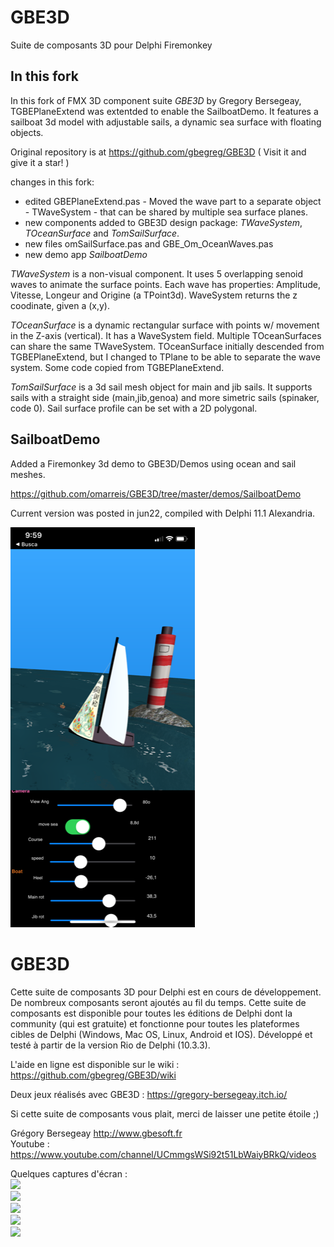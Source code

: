 
# GBE3D
Suite de composants 3D pour Delphi Firemonkey

## In this fork

In this fork of FMX 3D component suite *GBE3D* by Gregory Bersegeay, TGBEPlaneExtend was extentded to enable the SailboatDemo.
It features a sailboat 3d model with adjustable sails, a dynamic sea surface with floating objects.

Original repository is at https://github.com/gbegreg/GBE3D  ( Visit it and give it a star! )

changes in this fork:
* edited GBEPlaneExtend.pas - Moved the wave part to a separate object - TWaveSystem - that can be shared by multiple sea surface planes.
* new components added to GBE3D design package: *TWaveSystem*, *TOceanSurface* and *TomSailSurface*.  
* new files omSailSurface.pas and GBE_Om_OceanWaves.pas 
* new demo app *SailboatDemo* 

*TWaveSystem* is a non-visual component. It uses 5 overlapping senoid waves to
animate the surface points. Each wave has properties: Amplitude, Vitesse, Longeur and Origine (a TPoint3d). 
WaveSystem returns the z coodinate, given a (x,y).

*TOceanSurface* is a dynamic rectangular surface with points w/ movement in the Z-axis (vertical). 
It has a WaveSystem field. Multiple TOceanSurfaces can share the same TWaveSystem. 
TOceanSurface initially descended from TGBEPlaneExtend, but I changed to TPlane to be able to separate the wave system.
Some code copied from TGBEPlaneExtend.

*TomSailSurface* is a 3d sail mesh object for main and jib sails. 
It supports sails with a straight side (main,jib,genoa) and more simetric sails (spinaker, code 0).
Sail surface profile can be set with a 2D polygonal. 

## SailboatDemo

Added a Firemonkey 3d demo to GBE3D/Demos using ocean and sail meshes. 

https://github.com/omarreis/GBE3D/tree/master/demos/SailboatDemo 

Current version was posted in jun22, compiled with Delphi 11.1 Alexandria.

![SailboatDemo screenshot](Screenshot2.png)

# GBE3D
Cette suite de composants 3D pour Delphi est en cours de développement. De nombreux composants seront ajoutés au fil du temps.
Cette suite de composants est disponible pour toutes les éditions de Delphi dont la community (qui est gratuite) et fonctionne
pour toutes les plateformes cibles de Delphi (Windows, Mac OS, Linux, Android et IOS).
Développé et testé à partir de la version Rio de Delphi (10.3.3).

L'aide en ligne est disponible sur le wiki : https://github.com/gbegreg/GBE3D/wiki

Deux jeux réalisés avec GBE3D : https://gregory-bersegeay.itch.io/

Si cette suite de composants vous plait, merci de laisser une petite étoile ;)

Grégory Bersegeay http://www.gbesoft.fr <br>
Youtube : https://www.youtube.com/channel/UCmmgsWSi92t51LbWaiyBRkQ/videos

Quelques captures d'écran :<br>
<img src="https://github.com/gbegreg/GBE3D/blob/master/img/cubemap.png"><br>
<img src="https://github.com/gbegreg/GBE3D/blob/master/img/grass.png"><br>
<img src="https://github.com/gbegreg/GBE3D/blob/master/img/heightmap.png"><br>
<img src="https://github.com/gbegreg/GBE3D/blob/master/img/viewport3D.png"><br>
<img src="https://github.com/gbegreg/GBE3D/blob/master/img/sphereExtend.png"><br>
